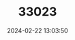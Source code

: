 ---
title: "33023"
category: "Hopea utilis"
draft: false
date: 2024-02-22 13:03:50
languages:
  English: ["Black Kongu"]
  Tamil: ["Karum Kongu"]
  Malayalam: ["Karakongu"]
---